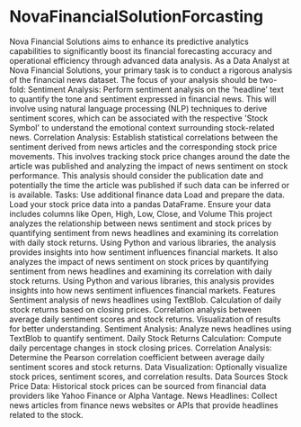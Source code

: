 # NovaFinancialSolutionForcasting

Nova Financial Solutions aims to enhance its predictive analytics capabilities to significantly boost its financial forecasting accuracy and operational efficiency through advanced data analysis. As a Data Analyst at Nova Financial Solutions, your primary task is to conduct a rigorous analysis of the financial news dataset. The focus of your analysis should be two-fold:
Sentiment Analysis: Perform sentiment analysis on the ‘headline’ text to quantify the tone and sentiment expressed in financial news. This will involve using natural language processing (NLP) techniques to derive sentiment scores, which can be associated with the respective 'Stock Symbol' to understand the emotional context surrounding stock-related news.
Correlation Analysis: Establish statistical correlations between the sentiment derived from news articles and the corresponding stock price movements. This involves tracking stock price changes around the date the article was published and analyzing the impact of news sentiment on stock performance. This analysis should consider the publication date and potentially the time the article was published if such data can be inferred or is available.
Tasks:
Use additional finance data
Load and prepare the data.
Load your stock price data into a pandas DataFrame. Ensure your data includes columns like Open, High, Low, Close, and Volume
This project analyzes the relationship between news sentiment and stock prices by quantifying sentiment from news headlines and examining its correlation with daily stock returns. Using Python and various libraries, the analysis provides insights into how sentiment influences financial markets.
It also analyzes the impact of news sentiment on stock prices by quantifying sentiment from news headlines and examining its correlation with daily stock returns. Using Python and various libraries, this analysis provides insights into how news sentiment influences financial markets.
Features
Sentiment analysis of news headlines using TextBlob.
Calculation of daily stock returns based on closing prices.
Correlation analysis between average daily sentiment scores and stock returns.
Visualization of results for better understanding.
Sentiment Analysis: Analyze news headlines using TextBlob to quantify sentiment.
Daily Stock Returns Calculation: Compute daily percentage changes in stock closing prices.
Correlation Analysis: Determine the Pearson correlation coefficient between average daily sentiment scores and stock returns.
Data Visualization: Optionally visualize stock prices, sentiment scores, and correlation results.
Data Sources
Stock Price Data: Historical stock prices can be sourced from financial data providers like Yahoo Finance or Alpha Vantage.
News Headlines: Collect news articles from finance news websites or APIs that provide headlines related to the stock.
